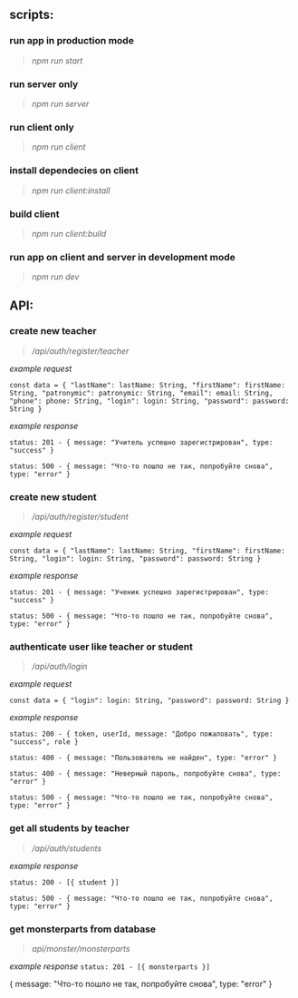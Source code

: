 ## scripts:

### run app in production mode
>*npm run start*

### run server only
>*npm run server*

### run client only
>*npm run client*

### install dependecies on client
>*npm run client:install*

### build client
>*npm run client:build*

### run app on client and server in development mode
>*npm run dev*

## API:

### create new teacher

> */api/auth/register/teacher*

*example request*

`const data = {
  "lastName": lastName: String,
  "firstName": firstName: String,
  "patronymic": patronymic: String,
  "email": email: String,
  "phone": phone: String,
  "login": login: String,
  "password": password: String
}`

*example response*

`status: 201 - { message: "Учитель успешно зарегистрирован", type: "success" }`

`status: 500 - { message: "Что-то пошло не так, попробуйте снова", type: "error" }`

### create new student

> */api/auth/register/student*

*example request*

`const data = {
  "lastName": lastName: String,
  "firstName": firstName: String,
  "login": login: String,
  "password": password: String
}`

*example response*

`status: 201 - { message: "Ученик успешно зарегистрирован", type: "success" }`

`status: 500 - { message: "Что-то пошло не так, попробуйте снова", type: "error" }`

### authenticate user like teacher or student

> */api/auth/login*

*example request*

`const data = {
  "login": login: String,
  "password": password: String
}`

*example response*

`status: 200 - { token, userId, message: "Добро пожаловать", type: "success", role }`

`status: 400 - { message: "Пользователь не найден", type: "error" }`

`status: 400 - { message: "Неверный пароль, попробуйте снова", type: "error" }`

`status: 500 - { message: "Что-то пошло не так, попробуйте снова", type: "error" }`

### get all students by teacher
> */api/auth/students*

*example response*

`status: 200 - [{ student }]`

`status: 500 - { message: "Что-то пошло не так, попробуйте снова", type: "error" }`

### get monsterparts from database
> *api/monster/monsterparts*

*example response*
`status: 201 - [{ monsterparts }]`

{ message: "Что-то пошло не так, попробуйте снова", type: "error" }

